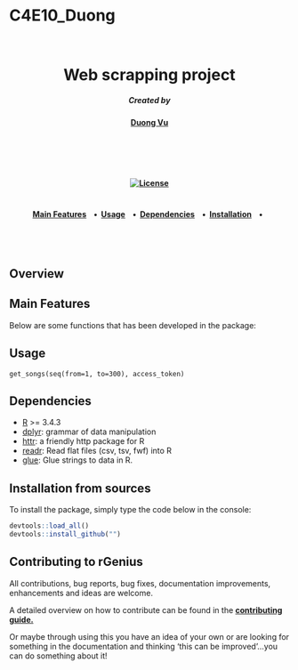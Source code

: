 # C4E10_Duong

<h1 align="center">
  <br>
Web scrapping project
<br>
</h1>

<h5 align="center">
Created by</a></h5>

<h4 align="center">

[Duong Vu](https://github.com/DuongVu39)

</a></h4>

<br>
<h4 align="center">



<br>
<h4 align="center">

[![License](https://img.shields.io/badge/license-MIT-blue.svg)](https://opensource.org/licenses/MIT)

</a></h4>

<h1></h1>
<h4 align="center">
  <a href="#main-features">Main Features</a> &nbsp;&nbsp;&nbsp;•&nbsp;
  <a href="#Usage">Usage</a> &nbsp;&nbsp;&nbsp;•&nbsp;
  <a href="#Dependencies">Dependencies</a> &nbsp;&nbsp;&nbsp;•&nbsp;
  <a href="#Installation">Installation</a> &nbsp;&nbsp;&nbsp;•&nbsp;&nbsp;
</h4>
<h1></h1>

<br>

## Overview


## Main Features

Below are some functions that has been developed in the package:


## Usage

```
get_songs(seq(from=1, to=300), access_token)
```



## Dependencies

- [R](https://cran.r-project.org/) >= 3.4.3
- [dplyr](https://dplyr.tidyverse.org/): grammar of data manipulation
- [httr](https://github.com/r-lib/httr): a friendly http package for R 
- [readr](https://github.com/tidyverse/readr): Read flat files (csv, tsv, fwf) into R
- [glue](https://github.com/tidyverse/glue): Glue strings to data in R. 

## Installation from sources

To install the package, simply type the code below in the console:

```r
devtools::load_all()
devtools::install_github("")
```



## Contributing to rGenius

All contributions, bug reports, bug fixes, documentation improvements, enhancements and ideas are welcome.

A detailed overview on how to contribute can be found in the [**contributing guide.**]()

Or maybe through using this you have an idea of your own or are looking for something in the documentation and thinking ‘this can be improved’...you can do something about it!
